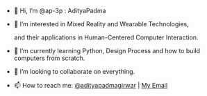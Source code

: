- 👋 Hi, I’m @ap-3p : AdityaPadma
- 👀 I’m interested in Mixed Reality and Wearable Technologies,
 
     and their applications in Human-Centered Computer Interaction.
- 🌱 I’m currently learning Python, Design Process and how to build computers from scratch.
- 💞️ I’m looking to collaborate on everything. 
- 📫 How to reach me: [@adityapadmagirwar](https://www.instagram.com/adityapadmagirwar/) | [My Email](adityapadmagirwar@gmail.com)

<!---
ap-3p/ap-3p is a ✨ special ✨ repository because its `README.md` (this file) appears on your GitHub profile.
You can click the Preview link to take a look at your changes.
--->
